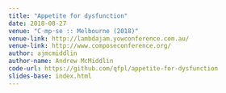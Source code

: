 ```yaml
---
title: "Appetite for dysfunction"
date: 2018-08-27
venue: "C◦mp◦se :: Melbourne (2018)"
venue-link: http://lambdajam.yowconference.com.au/
venue-link: http://www.composeconference.org/
author: ajmcmiddlin
author-name: Andrew McMiddlin
code-url: https://github.com/qfpl/appetite-for-dysfunction
slides-base: index.html
---
```

